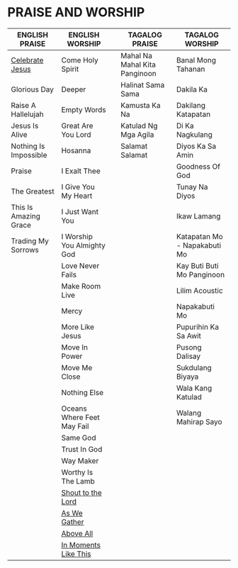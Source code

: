 # PRAISE AND WORSHIP
| ENGLISH   PRAISE        | ENGLISH WORSHIP            |   | TAGALOG PRAISE                | TAGALOG WORSHIP              |
|-------------------------|----------------------------|---|-------------------------------|------------------------------|
| [Celebrate   Jesus](https://github.com/fbspw/lyrics/blob/main/eng_praise/celebrate_jesus.md)       | Come Holy Spirit           |   | Mahal Na Mahal Kita Panginoon | Banal Mong Tahanan           |
| Glorious   Day          | Deeper                     |   | Halinat Sama Sama             | Dakila Ka                    |
| Raise A   Hallelujah    | Empty Words                |   | Kamusta Ka Na                 | Dakilang Katapatan           |
| Jesus Is   Alive        | Great Are You Lord         |   | Katulad Ng Mga Agila          | Di Ka Nagkulang              |
| Nothing Is   Impossible | Hosanna                    |   | Salamat Salamat               | Diyos Ka Sa Amin             |
| Praise                  | I Exalt Thee               |   |                               | Goodness Of God              |
| The   Greatest          | I Give You My Heart        |   |                               | Tunay Na Diyos               |
| This Is   Amazing Grace | I Just Want You            |   |                               | Ikaw Lamang                  |
| Trading My   Sorrows    | I Worship You Almighty God |   |                               | Katapatan Mo - Napakabuti Mo |
|                         | Love Never Fails           |   |                               | Kay Buti Buti Mo Panginoon   |
|                         | Make Room Live             |   |                               | Lilim Acoustic               |
|                         | Mercy                      |   |                               | Napakabuti Mo                |
|                         | More Like Jesus            |   |                               | Pupurihin Ka Sa Awit         |
|                         | Move In Power              |   |                               | Pusong Dalisay               |
|                         | Move Me Close              |   |                               | Sukdulang Biyaya             |
|                         | Nothing Else               |   |                               | Wala Kang Katulad            |
|                         | Oceans Where Feet May Fail |   |                               | Walang Mahirap Sayo          |
|                         | Same God                   |   |                               |                              |
|                         | Trust In God               |   |                               |                              |
|                         | Way Maker                  |   |                               |                              |
|                         | Worthy Is The Lamb         |   |                               |                              |
|                         | [Shout to the Lord](https://github.com/fbspw/lyrics/blob/main/eng_praise/shout_to_the_lord.md)          |   |                               |                              |
|                         | [As We Gather](https://github.com/fbspw/lyrics/blob/main/eng_praise/as_we_gather.md)               |   |                               |                              |
|                         | [Above All](https://github.com/fbspw/lyrics/blob/main/eng_praise/above_all.md)                  |   |                               |                              |
|                         | [In Moments Like This](https://github.com/fbspw/lyrics/blob/main/eng_praise/in_moments_like_these.md)       |   |                               |                              |
